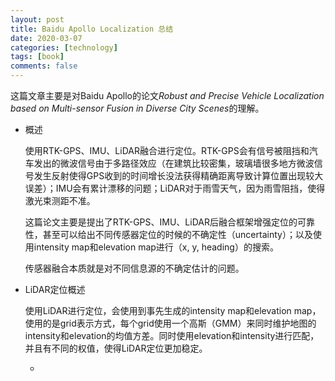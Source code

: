 ```yaml
---
layout: post
title: Baidu Apollo Localization 总结
date: 2020-03-07
categories: [technology]
tags: [book]
comments: false
---
```




这篇文章主要是对Baidu Apollo的论文*Robust and Precise Vehicle Localization based on Multi-sensor Fusion in Diverse City Scenes*的理解。



- 概述

  使用RTK-GPS、IMU、LiDAR融合进行定位。RTK-GPS会有信号被阻挡和汽车发出的微波信号由于多路径效应（在建筑比较密集，玻璃墙很多地方微波信号发生反射使得GPS收到的时间增长没法获得精确距离导致计算位置出现较大误差）；IMU会有累计漂移的问题；LiDAR对于雨雪天气，因为雨雪阻挡，使得激光束测距不准。

  这篇论文主要是提出了RTK-GPS、IMU、LiDAR后融合框架增强定位的可靠性，甚至可以给出不同传感器定位的时候的不确定性（uncertainty）；以及使用intensity map和elevation map进行（x, y, heading）的搜索。

  传感器融合本质就是对不同信息源的不确定估计的问题。

- LiDAR定位概述

  使用LiDAR进行定位，会使用到事先生成的intensity map和elevation map，使用的是grid表示方式，每个grid使用一个高斯（GMM）来同时维护地图的intensity和elevation的均值方差。同时使用elevation和intensity进行匹配，并且有不同的权值，使得LiDAR定位更加稳定。
  
  - 



